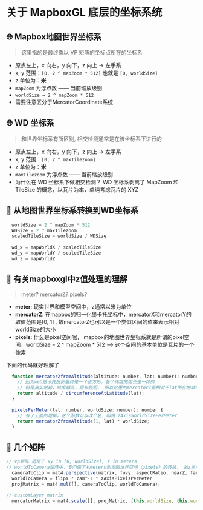 # 关于 MapboxGL 底层的坐标系统

## 🌐 Mapbox地图世界坐标系
> 这里指的是最终乘以 VP 矩阵的坐标点所在的坐标系

- 原点左上，x 向右，y 向下，z 向上  → 左手系
- x, y 范围：`[0, 2 ^ mapZoom * 512]` 也就是 `[0, worldSize]`
- z 单位为：**米**
- `mapZoom` 为浮点数 —— 当前缩放级别
- `worldSize = 2 ^ mapZoom * 512`
- 需要注意区分于MercatorCoordinate系统



## 🌐 WD 坐标系 
> 和世界坐标系有所区别, 相交检测通常是在该坐标系下进行的
- 原点左上，x 向右，y 向下，z 向上  → 左手系
- x, y 范围：`[0, 2 ^ maxTilezoom]`
- z 单位为：**米**
- `maxTilezoom` 为浮点数 —— 当前缩放级别
- 为什么在 WD 坐标系下做相交检测？
  WD 坐标系剥离了 MapZoom 和 TileSize 的概念，以瓦片为本，单纯考虑瓦片的 XYZ

## 🔀 从地图世界坐标系转换到WD坐标系
```javascript
  worldSize = 2 ^ mapZoom * 512
  WDSize = 2 ^ maxTilezoom
  scaledTileSize = worldSize / WDSize
  
  wd_x = mapWorldX / scaledTileSize
  wd_y = mapWorldY / scaledTileSize
  wd_z = mapWorldZ
```

## 🤔 有关mapboxgl中z值处理的理解
> meter?   mercatorZ?    pixels? 

- **meter**: 现实世界和模型空间中，z通常以米为单位
- **mercatorZ**: 在mapbox的归一化墨卡托坐标中，mercatorX和mercatorY的取值范围是[0, 1] , 故mercatorZ也可以是一个类似区间的值来表示相对worldSize的大小
- **pixels**: 什么是pixel空间呢， mapbox的地图世界坐标系就是所谓的pixel空间，worldSize = 2 ^ mapZoom * 512  --> 这个空间的基本单位是瓦片的一个像素

下面的代码就好理解了
```javascript
  function mercatorZfromAltitude(altitude: number, lat: number): number {
    // 因为web墨卡托投影最终是一个正方形，各个纬度的周长是一样的
    // 但是真实地球，纬度越高，周长越短， 所以这里的mercatorZ是相对于lat所在地球周长的归一化值
    return altitude / circumferenceAtLatitude(lat);
  }

  pixelsPerMeter(lat: number, worldSize: number): number {
    // 有了上面的理解，这个函数可以改个名，叫做 zAxisWorldSizePerMeter
    return mercatorZfromAltitude(1, lat) * worldSize;
  }
```


## 🤔 几个矩阵
```javascript
// vp矩阵 适用于 xy in [0, worldSize], z in meters
// worldToCamera矩阵中，专门做了从meters到地图世界空间（pixels）的转换， 故z单位为米
  cameraToClip = mat4.perspective(matrix, fovy, aspectRatio, nearZ, farZ);
  worldToCamera = flipY * cam^-1 * zAxisPixelsPerMeter
  projMatrix = mat4.mul([], cameraToClip, worldToCamera);

// customLayer matrix
  mercatorMatrix = mat4.scale([], projMatrix, [this.worldSize, this.worldSize, this.worldSize / zUnit, 1.0]);
```